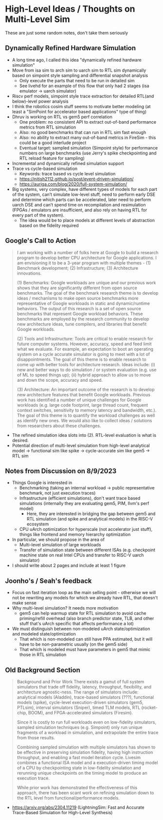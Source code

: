 # High-Level Ideas / Thoughts on Multi-Level Sim

These are just some random notes, don't take them seriously

## Dynamically Refined Hardware Simulation

- A long time ago, I called this idea "dynamically refined hardware simulation"
- Move from isa sim to arch sim to uarch sim to RTL sim dynamically based on simpoint style sampling and differential snapshot analysis
    - Only execute the parts that need to be run in detailed sim
    - See livehd for an example of this flow that only had 2 stages (isa emulator -> uarch simulator)
- Riscv perf models, simpoint style trace extraction for detailed RTL(and below)-level power analysis
- I think the robotics cosim stuff seems to motivate better modeling (at least a "SimPoint for accelerator based applications" type of thing)
- Dhruv is working on RTL vs gem5 perf correlation
    - One problem: no consistent API to extract out-of-band performance metrics from RTL simulation
    - Also: no good benchmarks that can run in RTL sim fast enough
    - Also: no ability to extract many out-of-band metrics in FireSim - this could be a good interlude project
    - Eventual target: sampled simulation (Simpoint style) for performance numbers on large benchmarks (use Jerry's spike checkpointing and RTL reload feature for sampling)
- Incremental and dynamically refined simulation support
- Trace vs cycle-based simulation
    - Keywords: trace based vs cycle level simulation
    - https://nitish2112.github.io/post/event-driven-simulation/
    - https://auriga.com/blog/2020/full-system-simulation/
- Big systems, very complex, have different types of models for each part of the system, can’t simulate low-level stuff, need to perform early DSE and determine which parts can be accelerated, later need to perform uarch DSE and can’t spend time on recompilation and resimulation (FPGAs / emulators are insufficient, and also rely on having RTL for every part of the system).
    - The idea would be to place models at different levels of abstraction based on the fidelity required

## Google's Call to Action

> I am working with a number of folks here at Google to build a research program to develop better CPU architecture for Google applications. I am envisioning it to be a 3-year program with multiple themes - (1) Benchmark development; (2) Infrastructure; (3) Architecture innovations.
>
> (1) Benchmarks: Google workloads are unique and our previous work shows that they are significantly different from open source benchmarks. The goal of the benchmark research theme is to develop ideas / mechanisms to make open source benchmarks more representative of Google workloads in static and dynamic/runtime behaviors. The output of this research is a set of open source benchmarks that represent Google workload behaviors. These benchmarks are employed by the research community to develop new architecture ideas, tune compilers, and libraries that benefit Google workloads.
>
> (2) Tools and Infrastructure: Tools are critical to enable research for future computer systems. However, accuracy, speed and feed limit what we evaluate. For example, an expectation to boot an operating system on a cycle accurate simulator is going to meet with a lot of disappointments. The goal of this theme is to enable research to come up with better tools for architecture research. Ideas include: (i) new and better ways to do simulation / or system evaluation (e.g. use of ML to speed things up); (ii) hybrid approach to allow us to move and down the scope, accuracy and speed.
>
> (3) Architecture: An important outcome of the research is to develop new architecture features that benefit Google workloads. Previous work has identified a number of unique challenges for Google workloads (e.g. large code footprint, large thread count, frequent context switches, sensitivity to memory latency and bandwidth, etc.). The goal of this theme is to quantify the workload challenges as well as identify new ones. We would also like to collect ideas / solutions from researchers about these challenges.

- The refined simulation idea slots into (2). RTL-level evaluation is what is desired.
- Potential direction of multi-level simulation from high-level analytical model -> functional sim like spike -> cycle-accurate sim like gem5 -> RTL sim

## Notes from Discussion on 8/9/2023

- Things Google is interested in
    - Benchmarking (taking an internal workload -> public representative benchmark, not just execution traces)
    - Infrastructure (efficient simulations), don't want trace based simulations (internally they are evaluating gem5, PIM, llvm's perf model)
        - Here, they are interested in bridging the gap between gem5 and RTL simulation (and spike and analytical models) in the RISC-V ecosystem
    - CPU uArch optimization for hyperscale (not accelerator just stuff), things like frontend and memory hierarchy optimization
- In particular, we should propose in the area of
    - Multi-level simulation of large workloads
    - Transfer of simulation state between different ISAs (e.g. checkpoint machine state on real Intel CPUs and transfer to RISC-V uarch simulator)
- I should write about 2 pages and include at least 1 figure

## Joonho's / Seah's feedback

- Focus on fast iteration loop as the main selling point - otherwise we will not be rewriting any models for which we already have RTL, that doesn't make sense
- Why multi-level simulation? It needs more motivation
    - gem5 can help warmup state for RTL simulation to avoid cache priming/refill overhead (also branch predictor state, TLB, and other stuff that's uArch specific that affects performance a lot)
- We must distinguish between non-modeled uArch state/optimization and modeled state/optimization
    - That which is non-modeled can still have PPA estimated, but it will have to be non-parametric usually (on the gem5 side)
    - That which is modeled must have parameters in gem5 that mimic those in RTL simulation

## Old Background Section

> Background and Prior Work
> There exists a gamut of full system simulators that trade off fidelity, latency, throughput, flexibility, and architecture agnostic-ness. The range of simulators include: analytical models (Aladdin), trace-based simulators (???), functional models (spike), cycle-level execution-driven simulators (gem5, PTLsim), interval simulators (Sniper), timed TLM models, RTL (rocket-chip, BOOM), and FPGA-accelerated simulators (Firesim).
>
> Since it is costly to run full workloads even on low-fidelity simulators, sampled simulation techniques (e.g. Simpoint) only run unique fragments of a workload in simulation, and extrapolate the entire trace from those results.
>
> Combining sampled simulation with multiple simulators has shown to be effective in preserving simulation fidelity, having high instruction throughput, and enabling a fast model iteration cycle. Livesim combines a functional ISA model and a execution-driven timing model of a CPU by checkpointing state in low-fidelity simulation and rerunning unique checkpoints on the timing model to produce an execution trace.
>
> While prior work has demonstrated the effectiveness of this approach, there has been scant work on refining simulation down to the RTL level from functional/performance models.

- https://arxiv.org/abs/2304.11219 (LightningSim: Fast and Accurate Trace-Based Simulation for High-Level Synthesis)
